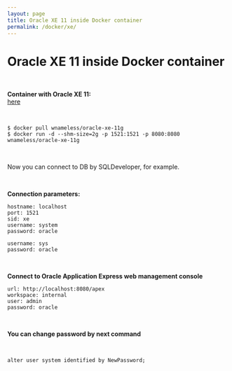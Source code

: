 ```yaml
---
layout: page
title: Oracle XE 11 inside Docker container
permalink: /docker/xe/
---
```


# Oracle XE 11 inside Docker container

<br/>

**Container with Oracle XE 11:**  
<a href="https://github.com/wnameless/docker-oracle-xe-11g">here</a>

<br/>

    $ docker pull wnameless/oracle-xe-11g
    $ docker run -d --shm-size=2g -p 1521:1521 -p 8080:8080 wnameless/oracle-xe-11g

<br/>

Now you can connect to DB by SQLDeveloper, for example.

<br/>

**Connection parameters:**

    hostname: localhost
    port: 1521
    sid: xe
    username: system
    password: oracle

    username: sys
    password: oracle

<br/>

**Connect to Oracle Application Express web management console**

    url: http://localhost:8080/apex
    workspace: internal
    user: admin
    password: oracle

<br/>

**You can change password by next command**

<br/>

    alter user system identified by NewPassword;


